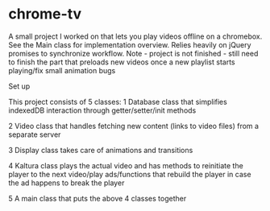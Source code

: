 # chrome-tv

A small project I worked on that lets you play videos offline on a chromebox. 
See the Main class for implementation overview. Relies heavily on jQuery promises to synchronize workflow. 
Note - project is not finished - still need to finish the part that preloads new videos once a new playlist starts playing/fix small animation bugs

Set up

This project consists of 5 classes:
1 Database class that simplifies indexedDB interaction through getter/setter/init methods
  
2 Video class that handles fetching new content (links to video files) from a separate server
  
3 Display class takes care of animations and transitions
  
4 Kaltura class plays the actual video and has methods to reinitiate the player to the next video/play ads/functions that rebuild the player in case the ad happens to break the player
  
5 A main class that puts the above 4 classes together
